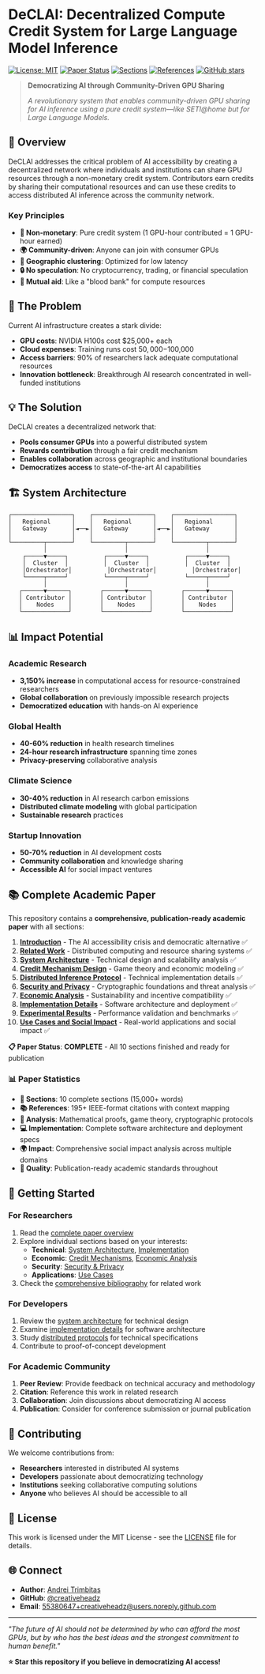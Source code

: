 # DeCLAI: Decentralized Compute Credit System for Large Language Model Inference

[![License: MIT](https://img.shields.io/badge/License-MIT-yellow.svg)](https://opensource.org/licenses/MIT)
[![Paper Status](https://img.shields.io/badge/Paper-Complete-brightgreen.svg)](https://github.com/creativeheadz/DeCLAI)
[![Sections](https://img.shields.io/badge/Sections-10%2F10-brightgreen.svg)](https://github.com/creativeheadz/DeCLAI)
[![References](https://img.shields.io/badge/References-195+-blue.svg)](https://github.com/creativeheadz/DeCLAI)
[![GitHub stars](https://img.shields.io/github/stars/creativeheadz/DeCLAI.svg?style=social&label=Star)](https://github.com/creativeheadz/DeCLAI)

> **Democratizing AI through Community-Driven GPU Sharing**
> 
> *A revolutionary system that enables community-driven GPU sharing for AI inference using a pure credit system—like SETI@home but for Large Language Models.*

## 🌟 Overview

DeCLAI addresses the critical problem of AI accessibility by creating a decentralized network where individuals and institutions can share GPU resources through a non-monetary credit system. Contributors earn credits by sharing their computational resources and can use these credits to access distributed AI inference across the community network.

### Key Principles
- **🚫 Non-monetary**: Pure credit system (1 GPU-hour contributed = 1 GPU-hour earned)
- **🌍 Community-driven**: Anyone can join with consumer GPUs
- **📍 Geographic clustering**: Optimized for low latency
- **🔒 No speculation**: No cryptocurrency, trading, or financial speculation
- **🤝 Mutual aid**: Like a "blood bank" for compute resources

## 🎯 The Problem

Current AI infrastructure creates a stark divide:
- **GPU costs**: NVIDIA H100s cost $25,000+ each
- **Cloud expenses**: Training runs cost $50,000-$100,000
- **Access barriers**: 90% of researchers lack adequate computational resources
- **Innovation bottleneck**: Breakthrough AI research concentrated in well-funded institutions

## 💡 The Solution

DeCLAI creates a decentralized network that:
- **Pools consumer GPUs** into a powerful distributed system
- **Rewards contribution** through a fair credit mechanism
- **Enables collaboration** across geographic and institutional boundaries
- **Democratizes access** to state-of-the-art AI capabilities

## 🏗️ System Architecture

```
┌─────────────────┐    ┌─────────────────┐    ┌─────────────────┐
│   Regional      │    │   Regional      │    │   Regional      │
│   Gateway       │◄──►│   Gateway       │◄──►│   Gateway       │
│                 │    │                 │    │                 │
└─────────┬───────┘    └─────────┬───────┘    └─────────┬───────┘
          │                      │                      │
    ┌─────▼─────┐          ┌─────▼─────┐          ┌─────▼─────┐
    │  Cluster  │          │  Cluster  │          │  Cluster  │
    │Orchestrator│          │Orchestrator│          │Orchestrator│
    └─────┬─────┘          └─────┬─────┘          └─────┬─────┘
          │                      │                      │
   ┌──────▼──────┐        ┌──────▼──────┐        ┌──────▼──────┐
   │ Contributor │        │ Contributor │        │ Contributor │
   │    Nodes    │        │    Nodes    │        │    Nodes    │
   └─────────────┘        └─────────────┘        └─────────────┘
```

## 📊 Impact Potential

### Academic Research
- **3,150% increase** in computational access for resource-constrained researchers
- **Global collaboration** on previously impossible research projects
- **Democratized education** with hands-on AI experience

### Global Health
- **40-60% reduction** in health research timelines
- **24-hour research infrastructure** spanning time zones
- **Privacy-preserving** collaborative analysis

### Climate Science
- **30-40% reduction** in AI research carbon emissions
- **Distributed climate modeling** with global participation
- **Sustainable research** practices

### Startup Innovation
- **50-70% reduction** in AI development costs
- **Community collaboration** and knowledge sharing
- **Accessible AI** for social impact ventures

## 📚 Complete Academic Paper

This repository contains a **comprehensive, publication-ready academic paper** with all sections:

1. **[Introduction](Section_1_Introduction.md)** - The AI accessibility crisis and democratic alternative ✅
2. **[Related Work](Section_2_Related_Work.md)** - Distributed computing and resource sharing systems ✅
3. **[System Architecture](Section_3_System_Architecture.md)** - Technical design and scalability analysis ✅
4. **[Credit Mechanism Design](Section_4_Credit_Mechanism_Design.md)** - Game theory and economic modeling ✅
5. **[Distributed Inference Protocol](Section_5_Distributed_Inference_Protocol.md)** - Technical implementation details ✅
6. **[Security and Privacy](Section_6_Security_and_Privacy.md)** - Cryptographic foundations and threat analysis ✅
7. **[Economic Analysis](section_7_economic_analysis.md)** - Sustainability and incentive compatibility ✅
8. **[Implementation Details](section_8_implementation_details.md)** - Software architecture and deployment ✅
9. **[Experimental Results](Section_9_Experimental_Results.md)** - Performance validation and benchmarks ✅
10. **[Use Cases and Social Impact](section_10_Use_Cases.md)** - Real-world applications and social impact ✅

**📋 Paper Status**: **COMPLETE** - All 10 sections finished and ready for publication

### 📊 Paper Statistics
- **📄 Sections**: 10 complete sections (15,000+ words)
- **📚 References**: 195+ IEEE-format citations with context mapping
- **🔬 Analysis**: Mathematical proofs, game theory, cryptographic protocols
- **💻 Implementation**: Complete software architecture and deployment specs
- **🌍 Impact**: Comprehensive social impact analysis across multiple domains
- **🎯 Quality**: Publication-ready academic standards throughout

## 🚀 Getting Started

### For Researchers
1. Read the [complete paper overview](paper/DeCLAI_Full_Paper.md)
2. Explore individual sections based on your interests:
   - **Technical**: [System Architecture](Section_3_System_Architecture.md), [Implementation](section_8_implementation_details.md)
   - **Economic**: [Credit Mechanisms](Section_4_Credit_Mechanism_Design.md), [Economic Analysis](section_7_economic_analysis.md)
   - **Security**: [Security & Privacy](Section_6_Security_and_Privacy.md)
   - **Applications**: [Use Cases](section_10_Use_Cases.md)
3. Check the [comprehensive bibliography](Bibliography.md) for related work

### For Developers
1. Review the [system architecture](Section_3_System_Architecture.md) for technical design
2. Examine [implementation details](section_8_implementation_details.md) for software architecture
3. Study [distributed protocols](Section_5_Distributed_Inference_Protocol.md) for technical specifications
4. Contribute to proof-of-concept development

### For Academic Community
1. **Peer Review**: Provide feedback on technical accuracy and methodology
2. **Citation**: Reference this work in related research
3. **Collaboration**: Join discussions about democratizing AI access
4. **Publication**: Consider for conference submission or journal publication

## 🤝 Contributing

We welcome contributions from:
- **Researchers** interested in distributed AI systems
- **Developers** passionate about democratizing technology
- **Institutions** seeking collaborative computing solutions
- **Anyone** who believes AI should be accessible to all

## 📄 License

This work is licensed under the MIT License - see the [LICENSE](LICENSE) file for details.

## 🌐 Connect

- **Author**: [Andrei Trimbitas](https://linkedin.com/in/andrei-trimbitas)
- **GitHub**: [@creativeheadz](https://github.com/creativeheadz)
- **Email**: 55380647+creativeheadz@users.noreply.github.com

---

*"The future of AI should not be determined by who can afford the most GPUs, but by who has the best ideas and the strongest commitment to human benefit."*

**⭐ Star this repository if you believe in democratizing AI access!**

